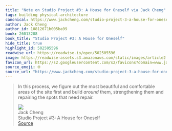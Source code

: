```yaml
---
title: "Note on Studio Project #3: A House for Oneself via Jack Cheng"
tags: building physical-architecture
canonical: https://www.jackcheng.com/studio-project-3-a-house-for-oneself/?ref=sunday-newsletter
author: Jack Cheng
author_id: 10812671b005ba99
book: 26013208
book_title: "Studio Project #3: A House for Oneself"
hide_title: true
highlight_id: 502505596
readwise_url: https://readwise.io/open/502505596
image: https://readwise-assets.s3.amazonaws.com/static/images/article2.74d541386bbf.png
favicon_url: https://s2.googleusercontent.com/s2/favicons?domain=www.jackcheng.com
source_emoji: 🌐
source_url: "https://www.jackcheng.com/studio-project-3-a-house-for-oneself/?ref=sunday-newsletter#:~:text=In%20this%20process%2C,that%20need%20repair."
---
```


> In this process, we figure out the most beautiful and comfortable areas of the site first and build *around* them, strengthening them and repairing the spots that need repair.
> <div class="quoteback-footer"><div class="quoteback-avatar"><img class="mini-favicon" src="https://s2.googleusercontent.com/s2/favicons?domain=www.jackcheng.com"></div><div class="quoteback-metadata"><div class="metadata-inner"><span style="display:none">FROM:</span><div aria-label="Jack Cheng" class="quoteback-author"> Jack Cheng</div><div aria-label="Studio Project #3: A House for Oneself" class="quoteback-title"> Studio Project #3: A House for Oneself</div></div></div><div class="quoteback-backlink"><a target="_blank" aria-label="go to the full text of this quotation" rel="noopener" href="https://www.jackcheng.com/studio-project-3-a-house-for-oneself/?ref=sunday-newsletter#:~:text=In%20this%20process%2C,that%20need%20repair." class="quoteback-arrow"> Source</a></div></div>